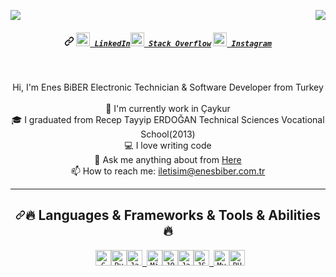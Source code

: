 <p><img  align="right" src="https://visitor-badge.laobi.icu/badge?page_id=lazenes.lazenes"  /></p>
  <p>  <a  align="center"  href="https://enesbiber.com.tr" >
      <img src="https://github.com/lazenes/lazenes/raw/main/he.svg" style="max-width: 100%;">
    </a><p>
  </h1>
  <h5 align="center" dir="auto"><a id="user-content------------linkedin-----hackerrank-----stack-overflow-----instagram--" class="anchor" aria-hidden="true" href="#-----------linkedin-----hackerrank-----stack-overflow-----instagram--"><svg class="octicon octicon-link" viewBox="0 0 16 16" version="1.1" width="16" height="16" aria-hidden="true"><path fill-rule="evenodd" d="M7.775 3.275a.75.75 0 001.06 1.06l1.25-1.25a2 2 0 112.83 2.83l-2.5 2.5a2 2 0 01-2.83 0 .75.75 0 00-1.06 1.06 3.5 3.5 0 004.95 0l2.5-2.5a3.5 3.5 0 00-4.95-4.95l-1.25 1.25zm-4.69 9.64a2 2 0 010-2.83l2.5-2.5a2 2 0 012.83 0 .75.75 0 001.06-1.06 3.5 3.5 0 00-4.95 0l-2.5 2.5a3.5 3.5 0 004.95 4.95l1.25-1.25a.75.75 0 00-1.06-1.06l-1.25 1.25a2 2 0 01-2.83 0z"></path></svg></a>
    <code><a href="https://tr.linkedin.com/in/enes-biber-b213ba21a" title="LinkedIn Profile" rel="nofollow"><img width="22" src="https://raw.githubusercontent.com/lazenes/lazenes/main/linkedin.svg" style="max-width: 100%;"> LinkedIn</a></code><code><a href="https://stackoverflow.com/users/5288569/enes-b%c4%b0ber" title="Stack Overflow Profile" rel="nofollow"><img width="22" src="https://raw.githubusercontent.com/lazenes/lazenes/main/stackoverflow.svg" style="max-width: 100%;"> Stack Overflow</a></code>
    <code><a href="https://www.instagram.com/biberenes/" title="Instagram Profile" rel="nofollow"><img width="22" src="https://raw.githubusercontent.com/lazenes/lazenes/main/instagram.svg" style="max-width: 100%;"> Instagram</a></code>
  </h5>
  <br>
  <p align="center" dir="auto">
   Hi, I'm Enes BiBER Electronic Technician & Software Developer from Turkey
    <br>
    <br>
    <g-emoji class="g-emoji" alias="microscope" fallback-src="https://github.githubassets.com/images/icons/emoji/unicode/1f52c.png">🔬</g-emoji> I'm currently work in  Çaykur
    <br>
    <g-emoji class="g-emoji" alias="mortar_board" fallback-src="https://github.githubassets.com/images/icons/emoji/unicode/1f393.png">🎓</g-emoji> I graduated from Recep Tayyip ERDOĞAN Technical Sciences Vocational School(2013)
    <br>
    <g-emoji class="g-emoji" alias="computer" fallback-src="https://github.githubassets.com/images/icons/emoji/unicode/1f4bb.png">💻</g-emoji> I love writing code
    <br>
    <g-emoji class="g-emoji" alias="speech_balloon" fallback-src="https://github.githubassets.com/images/icons/emoji/unicode/1f4ac.png">💬</g-emoji> Ask me anything about from <a href="https://github.com/lazenes/lazenes/issues" title="Issues">Here</a>
    <br>
    <g-emoji class="g-emoji" alias="mailbox" fallback-src="https://github.githubassets.com/images/icons/emoji/unicode/1f4eb.png">📫</g-emoji> How to reach me: <a href="mailto: ramazan@ramazansancar.com.tr">iletisim@enesbiber.com.tr</a>
  </p>
  <hr>
  <h2 align="center" dir="auto"><a id="user-content--languages--frameworks--tools--abilities-" class="anchor" aria-hidden="true" href="#-languages--frameworks--tools--abilities-"><svg class="octicon octicon-link" viewBox="0 0 16 16" version="1.1" width="16" height="16" aria-hidden="true"><path fill-rule="evenodd" d="M7.775 3.275a.75.75 0 001.06 1.06l1.25-1.25a2 2 0 112.83 2.83l-2.5 2.5a2 2 0 01-2.83 0 .75.75 0 00-1.06 1.06 3.5 3.5 0 004.95 0l2.5-2.5a3.5 3.5 0 00-4.95-4.95l-1.25 1.25zm-4.69 9.64a2 2 0 010-2.83l2.5-2.5a2 2 0 012.83 0 .75.75 0 001.06-1.06 3.5 3.5 0 00-4.95 0l-2.5 2.5a3.5 3.5 0 004.95 4.95l1.25-1.25a.75.75 0 00-1.06-1.06l-1.25 1.25a2 2 0 01-2.83 0z"></path></svg></a><g-emoji class="g-emoji" alias="fire" fallback-src="https://github.githubassets.com/images/icons/emoji/unicode/1f525.png">🔥</g-emoji> Languages &amp; Frameworks &amp; Tools &amp; Abilities <g-emoji class="g-emoji" alias="fire" fallback-src="https://github.githubassets.com/images/icons/emoji/unicode/1f525.png">🔥</g-emoji></h2>
  <p align="center" dir="auto">
    <code> <a target="_blank" rel="noopener noreferrer" href="https://enesbiber.com.tr"><img title="C" height="25" src="https://raw.githubusercontent.com/lazenes/lazenes/main/c.svg" style="max-width: 100%;"></a></code><code><a target="_blank" rel="noopener noreferrer" href="https://enesbiber.com.tr"><img title="Python" height="25" src="https://raw.githubusercontent.com/lazenes/lazenes/main/python-original.svg" style="max-width: 100%;"></a></code><code><a target="_blank" rel="noopener noreferrer" href="https://enesbiber.com.tr" ><img title="Javascript" height="25" src="https://raw.githubusercontent.com/lazenes/lazenes/main/javascript.svg" style="max-width: 100%;"></a></code><code><a target="_blank" rel="noopener noreferrer" href="https://enesbiber.com.tr"> <img title="Microsoft Visual Studio" height="25" src="https://raw.githubusercontent.com/lazenes/lazenes/main/visualstudio.png" style="max-width: 100%;"></a></code><code><a target="_blank" rel="noopener noreferrer" href="https://enesbiber.com.tr"><img title="JQuery" height="25" src="https://raw.githubusercontent.com/lazenes/lazenes/main/jquery-original.svg" style="max-width: 100%;"></a></code><code><a target="_blank" rel="noopener noreferrer" href="https://enesbiber.com.tr"><img title="Java" height="25" src="https://raw.githubusercontent.com/lazenes/lazenes/main/java-original.svg" style="max-width: 100%;"></a></code><code><a target="_blank" rel="noopener noreferrer" href="https://enesbiber.com.tr"><img title="JSON" height="25" src="https://raw.githubusercontent.com/lazenes/lazenes/main/json.svg" style="max-width: 100%;"></a></code><code><a target="_blank" rel="noopener noreferrer" href="https://enesbiber.com.tr"> <img title="MySQL" height="25" src="https://raw.githubusercontent.com/lazenes/lazenes/main/mysql.svg" style="max-width: 100%;"></a></code><code><a target="_blank" rel="noopener noreferrer" href="https://enesbiber.com.tr"><img title="PHP" height="25" src="https://raw.githubusercontent.com/lazenes/lazenes/main/php.svg" style="max-width: 100%;"></a></code</p>
